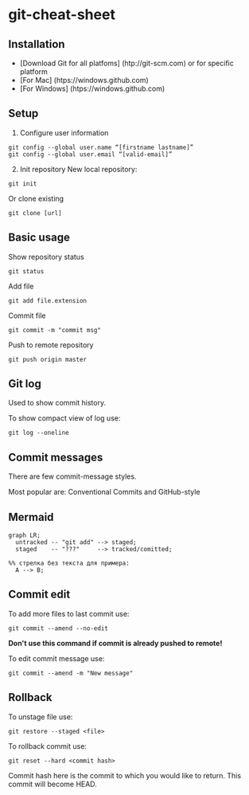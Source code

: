 # git-cheat-sheet

## Installation

- [Download Git for all platfoms] (htp://git-scm.com)
or for specific platform 
- [For Mac] (htps://windows.github.com)
- [For Windows] (htps://windows.github.com)

## Setup 

1. Configure user information
```
git config --global user.name “[firstname lastname]”
git config --global user.email “[valid-email]”
```

2. Init repository 
New local repository:
```
git init
```
Or clone existing
```
git clone [url]
```

## Basic usage
Show repository status
```
git status
```
Add file 
```
git add file.extension
```
Commit file 
```
git commit -m "commit msg"
```
Push to remote repository
```
git push origin master
```

## Git log

Used to show commit history.

To show compact view of log use:
```
git log --oneline
```

## Commit messages

There are few commit-message styles.

Most popular are: Conventional Commits and GitHub-style

## Mermaid

```mermaid
graph LR;
  untracked -- "git add" --> staged;
  staged    -- "???"     --> tracked/comitted;

%% стрелка без текста для примера: 
  A --> B;
```

## Commit edit

To add more files to last commit use:
```
git commit --amend --no-edit
```
**Don't use this command if commit is already pushed to remote!**

To edit commit message use:
```
git commit --amend -m "New message"
```
## Rollback
To unstage file use:
```
git restore --staged <file>

```
To rollback commit use:
```
git reset --hard <commit hash>
```
Commit hash here is the commit to which you would like to return.
This commit will become HEAD.
